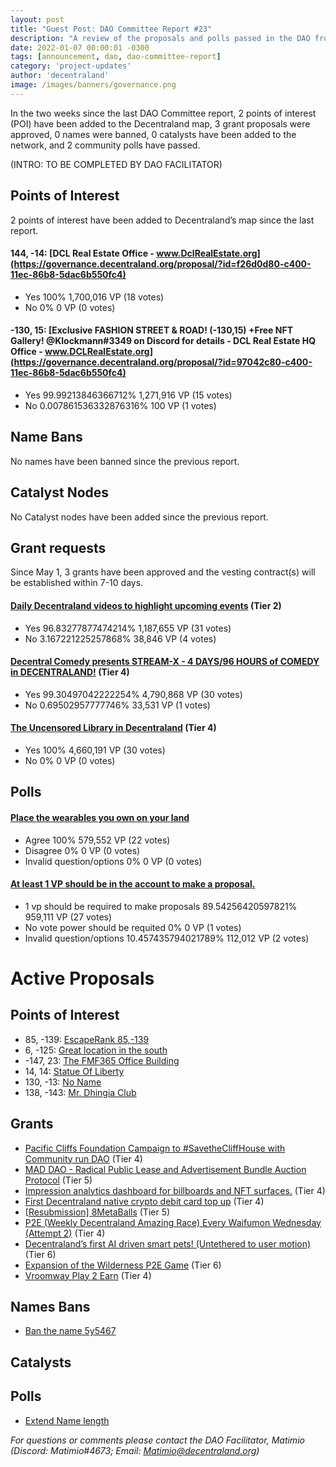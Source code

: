 ```yaml
---
layout: post
title: "Guest Post: DAO Committee Report #23"
description: "A review of the proposals and polls passed in the DAO from May 1 through May 15".
date: 2022-01-07 00:00:01 -0300
tags: [announcement, dao, dao-committee-report]
category: 'project-updates'
author: 'decentraland'
image: /images/banners/governance.png
---
```


In the two weeks since the last DAO Committee report, 2 points of interest (POI) have been added to the Decentraland map, 3 grant proposals were approved, 0 names were banned, 0 catalysts have been added to the network, and 2 community polls have passed.

(INTRO: TO BE COMPLETED BY DAO FACILITATOR)

## Points of Interest
2 points of interest have been added to Decentraland’s map since the last report.


#### 144, -14: [DCL Real Estate Office - www.DclRealEstate.org](https://governance.decentraland.org/proposal/?id=f26d0d80-c400-11ec-86b8-5dac6b550fc4)

* Yes 100% 1,700,016 VP (18 votes)
* No 0% 0 VP (0 votes)


#### -130, 15: [Exclusive FASHION STREET &amp; ROAD! (-130,15) +Free NFT Gallery! @Klockmann#3349 on Discord for details - DCL Real Estate HQ Office - www.DCLRealEstate.org](https://governance.decentraland.org/proposal/?id=97042c80-c400-11ec-86b8-5dac6b550fc4)

* Yes 99.99213846366712% 1,271,916 VP (15 votes)
* No 0.007861536332876316% 100 VP (1 votes)


## Name Bans

No names have been banned since the previous report.

## Catalyst Nodes
No Catalyst nodes have been added since the previous report.


## Grant requests
Since May 1, 3 grants have been approved and the vesting contract(s) will be established within 7-10 days.


#### [Daily Decentraland videos to highlight upcoming events](https://governance.decentraland.org/proposal/?id=25891a40-c84a-11ec-90c9-11bf3c6f4ca1) (Tier 2)

* Yes 96.83277877474214% 1,187,655 VP (31 votes)
* No 3.167221225257868% 38,846 VP (4 votes)


#### [Decentral Comedy presents STREAM-X - 4 DAYS/96 HOURS of COMEDY in DECENTRALAND!](https://governance.decentraland.org/proposal/?id=ec8fc0a0-c31b-11ec-86b8-5dac6b550fc4) (Tier 4)

* Yes 99.30497042222254% 4,790,868 VP (30 votes)
* No 0.69502957777746% 33,531 VP (1 votes)


#### [The Uncensored Library in Decentraland](https://governance.decentraland.org/proposal/?id=efddde80-bf1b-11ec-86b8-5dac6b550fc4) (Tier 4)

* Yes 100% 4,660,191 VP (30 votes)
* No 0% 0 VP (0 votes)


## Polls

#### [Place the wearables you own on your land](https://governance.decentraland.org/proposal/?id=a4b31290-c8f3-11ec-90c9-11bf3c6f4ca1)

* Agree 100% 579,552 VP (22 votes)
* Disagree 0% 0 VP (0 votes)
* Invalid question/options 0% 0 VP (0 votes)


#### [At least 1 VP should be in the account to make a proposal.](https://governance.decentraland.org/proposal/?id=5ddf0200-c814-11ec-90c9-11bf3c6f4ca1)

* 1 vp should be required to make proposals 89.54256420597821% 959,111 VP (27 votes)
* No vote power should be requited 0% 0 VP (1 votes)
* Invalid question/options 10.457435794021789% 112,012 VP (2 votes)



# Active Proposals

## Points of Interest

* 85, -139: [EscapeRank 85,-139](https://governance.decentraland.org/proposal/?id=e060af50-cee8-11ec-8d87-ddbb20320020)
* 6, -125: [Great location in the south](https://governance.decentraland.org/proposal/?id=31b53bc0-ce4c-11ec-8d87-ddbb20320020)
* -147, 23: [The FMF365 Office Building](https://governance.decentraland.org/proposal/?id=220fd4a0-ccc1-11ec-8d87-ddbb20320020)
* 14, 14: [Statue Of Liberty](https://governance.decentraland.org/proposal/?id=3bc28420-cbb7-11ec-90c9-11bf3c6f4ca1)
* 130, -13: [No Name](https://governance.decentraland.org/proposal/?id=ebb6db70-cadf-11ec-90c9-11bf3c6f4ca1)
* 138, -143: [Mr. Dhingia Club](https://governance.decentraland.org/proposal/?id=027be5d0-ca63-11ec-90c9-11bf3c6f4ca1)

## Grants

* [Pacific Cliffs Foundation Campaign to #SavetheCliffHouse with Community run DAO](https://governance.decentraland.org/proposal/?id=d7ee5a30-cd07-11ec-8d87-ddbb20320020) (Tier 4)
* [MAD DAO - Radical Public Lease and Advertisement Bundle Auction Protocol](https://governance.decentraland.org/proposal/?id=913a1b90-cc05-11ec-8d87-ddbb20320020) (Tier 5)
* [Impression analytics dashboard for billboards and NFT surfaces.](https://governance.decentraland.org/proposal/?id=435d0c40-cbea-11ec-8d87-ddbb20320020) (Tier 4)
* [First Decentraland native crypto debit card top up](https://governance.decentraland.org/proposal/?id=06eece00-c96b-11ec-90c9-11bf3c6f4ca1) (Tier 4)
* [[Resubmission] 8MetaBalls](https://governance.decentraland.org/proposal/?id=a847c6e0-c6d6-11ec-90c9-11bf3c6f4ca1) (Tier 5)
* [P2E (Weekly Decentraland Amazing Race) Every Waifumon Wednesday (Attempt 2)](https://governance.decentraland.org/proposal/?id=7431b280-c69a-11ec-90c9-11bf3c6f4ca1) (Tier 4)
* [Decentraland’s first AI driven smart pets! (Untethered to user motion)](https://governance.decentraland.org/proposal/?id=b8125a10-c670-11ec-90c9-11bf3c6f4ca1) (Tier 6)
* [Expansion of the Wilderness P2E Game](https://governance.decentraland.org/proposal/?id=73921310-c519-11ec-86b8-5dac6b550fc4) (Tier 6)
* [Vroomway Play 2 Earn](https://governance.decentraland.org/proposal/?id=9b0c5c80-c4eb-11ec-86b8-5dac6b550fc4) (Tier 4)

## Names Bans

* [Ban the name 5y5467](https://governance.decentraland.org/proposal/?id=fcb93730-cb7d-11ec-90c9-11bf3c6f4ca1)

## Catalysts


## Polls

* [Extend Name length](https://governance.decentraland.org/proposal/?id=242e4880-ce19-11ec-8d87-ddbb20320020)

*For questions or comments please contact the DAO Facilitator, Matimio (Discord: Matimio#4673; Email: [Matimio@decentraland.org](mailto:Matimio@decentraland.org))*